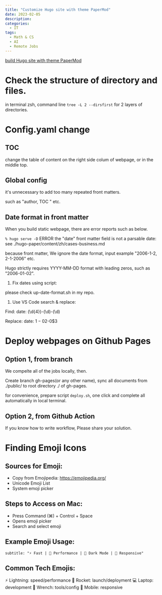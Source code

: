 ```yaml
---
title: "Customize Hugo site with theme PaperMod"
date: 2023-02-05
description: 
categories:
  - IT
tags:
  - Math & CS
  - AI
  - Remote Jobs
---
```



[build Hugo site with theme PaperMod](https://themes.gohugo.io/themes/hugo-papermod/)


# Check the structure of directory and files.

in terminal zsh, command line ``tree -L 2 --dirsfirst`` for 2 layers of directories.


# Config.yaml change

## TOC
change the table of content on the right side colum of webpage, or in the middle top.

## Global config 

it's unnecessary to add too many repeated front matters.

such as "author, TOC " etc.

## Date format in front matter
When you build static webpage, there are error reports such as below. 

``` % hugo serve -D ```
ERROR the "date" front matter field is not a parsable date: see ./hugo-paper/content/zh/cases-business.md

because front matter, We ignore the date format, input example "2006-1-2, 2-1-2006" etc.

Hugo strictly requires YYYY-MM-DD format with leading zeros, such as "2006-01-02".

1. Fix dates using script:

please check up-date-format.sh in my repo.


1. Use VS Code search & replace:

Find: date: (\d{4})-(\d)-(\d)

Replace: date: $1-0$2-0$3



# Deploy webpages on Github Pages

## Option 1, from branch

We compelte all of the jobs locally, then.

Create branch gh-pages(or any other name), sync all documents from ./public/ to root directory ./
of gh-pages.

for convenience, prepare script `deploy.sh`, one click and complete all automatically in local terminal.

## Option 2, from Github Action

If you know how to write workflow, Please share your solution.


# Finding Emoji Icons
## Sources for Emoji:
- Copy from Emojipedia: https://emojipedia.org/
- Unicode Emoji List
- System emoji picker

## Steps to Access on Mac:
- Press Command (⌘) + Control + Space
- Opens emoji picker
- Search and select emoji

## Example Emoji Usage:

` subtitle: "⚡️ Fast | 🚀 Performance | 🌙 Dark Mode | 📱 Responsive" `

## Common Tech Emojis:
⚡️ Lightning: speed/performance
🚀 Rocket: launch/deployment
💻 Laptop: development
🔧 Wrench: tools/config
📱 Mobile: responsive
